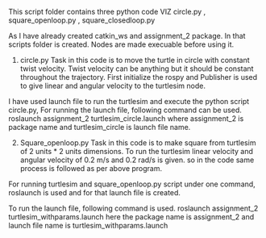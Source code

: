    This script folder contains three python code VIZ circle.py , square_openloop.py ,  square_closedloop.py

As I have already created catkin_ws and assignment_2 package. In that scripts folder is created.
Nodes are made execuable before using it.




1. circle.py
	Task in this code is to move the turtle in circle with constant twist velocity. Twist velocity can be anything but it should be constant throughout the trajectory.
  First initialize the rospy and Publisher is used to give linear and angular velocity to the turtlesim node.

I have used launch file to run the turtlesim and execute the python script circle.py,
	For running the launch file, following command can be used.
   roslaunch assignment_2 turtlesim_circle.launch
   where assignment_2 is package name and turtlesim_circle is launch file name.

2. Square_openloop.py
	Task in this code is to make square from turtlesim of 2 units * 2 units dimensions. To run the turtlesim linear velocity and angular velocity of 0.2 m/s and 0.2 rad/s is given. so in the code same process is followed as per above program.

For running turtlesim and square_openloop.py script under one command, roslaunch is used and for that launch file is created.

To run the launch file, following command is used.
	roslaunch assignment_2 turtlesim_withparams.launch
here the package name is assignment_2 and launch file name is turtlesim_withparams.launch



